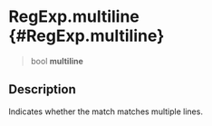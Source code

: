 RegExp.multiline {#RegExp.multiline}
================

> bool **multiline**

Description
-----------

Indicates whether the match matches multiple lines.
